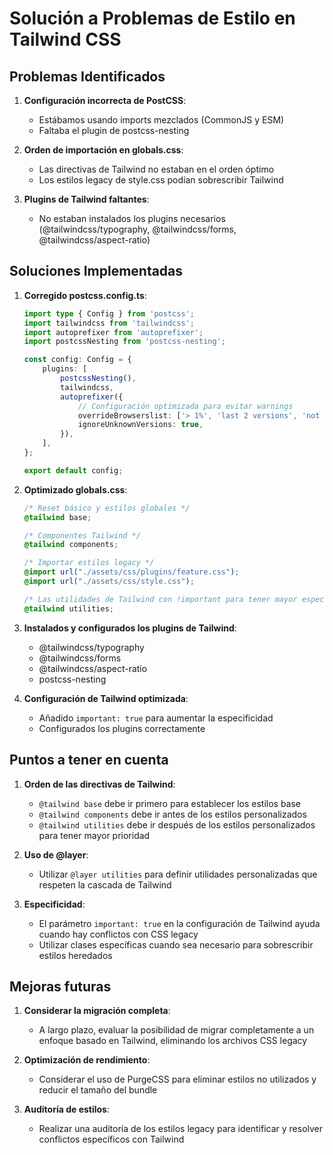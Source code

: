 # Solución a Problemas de Estilo en Tailwind CSS

## Problemas Identificados

1. **Configuración incorrecta de PostCSS**: 
   - Estábamos usando imports mezclados (CommonJS y ESM)
   - Faltaba el plugin de postcss-nesting

2. **Orden de importación en globals.css**:
   - Las directivas de Tailwind no estaban en el orden óptimo
   - Los estilos legacy de style.css podían sobrescribir Tailwind

3. **Plugins de Tailwind faltantes**:
   - No estaban instalados los plugins necesarios (@tailwindcss/typography, @tailwindcss/forms, @tailwindcss/aspect-ratio)

## Soluciones Implementadas

1. **Corregido postcss.config.ts**:
   ```typescript
   import type { Config } from 'postcss';
   import tailwindcss from 'tailwindcss';
   import autoprefixer from 'autoprefixer';
   import postcssNesting from 'postcss-nesting';

   const config: Config = {
       plugins: [
           postcssNesting(),
           tailwindcss,
           autoprefixer({
               // Configuración optimizada para evitar warnings
               overrideBrowserslist: ['> 1%', 'last 2 versions', 'not dead'],
               ignoreUnknownVersions: true,
           }),
       ],
   };

   export default config;
   ```

2. **Optimizado globals.css**:
   ```css
   /* Reset básico y estilos globales */
   @tailwind base;

   /* Componentes Tailwind */
   @tailwind components;

   /* Importar estilos legacy */
   @import url("./assets/css/plugins/feature.css");
   @import url("./assets/css/style.css");

   /* Las utilidades de Tailwind con !important para tener mayor especificidad */
   @tailwind utilities;
   ```

3. **Instalados y configurados los plugins de Tailwind**:
   - @tailwindcss/typography
   - @tailwindcss/forms
   - @tailwindcss/aspect-ratio
   - postcss-nesting

4. **Configuración de Tailwind optimizada**:
   - Añadido `important: true` para aumentar la especificidad
   - Configurados los plugins correctamente

## Puntos a tener en cuenta

1. **Orden de las directivas de Tailwind**:
   - `@tailwind base` debe ir primero para establecer los estilos base
   - `@tailwind components` debe ir antes de los estilos personalizados
   - `@tailwind utilities` debe ir después de los estilos personalizados para tener mayor prioridad

2. **Uso de @layer**:
   - Utilizar `@layer utilities` para definir utilidades personalizadas que respeten la cascada de Tailwind

3. **Especificidad**:
   - El parámetro `important: true` en la configuración de Tailwind ayuda cuando hay conflictos con CSS legacy
   - Utilizar clases específicas cuando sea necesario para sobrescribir estilos heredados

## Mejoras futuras

1. **Considerar la migración completa**:
   - A largo plazo, evaluar la posibilidad de migrar completamente a un enfoque basado en Tailwind, eliminando los archivos CSS legacy

2. **Optimización de rendimiento**:
   - Considerar el uso de PurgeCSS para eliminar estilos no utilizados y reducir el tamaño del bundle

3. **Auditoría de estilos**:
   - Realizar una auditoría de los estilos legacy para identificar y resolver conflictos específicos con Tailwind
